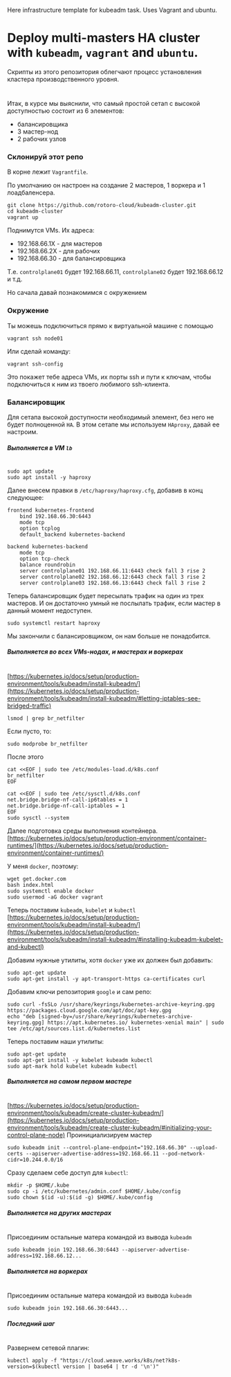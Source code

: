 Here infrastructure template for kubeadm task.
Uses Vagrant and ubuntu.

# Deploy multi-masters HA cluster with `kubeadm`, `vagrant` and `ubuntu`.

Скрипты из этого репозитория облегчают процесс установления кластера производственного уровня.
#
Итак, в курсе мы выяснили, что самый простой сетап с высокой доступностью состоит из 6 элементов:

- балансировщика
- 3 мастер-нод
- 2 рабочих узлов

### Склонируй этот репо

В корне лежит `Vagrantfile`.

По умолчанию он настроен на создание 2 мастеров, 1 воркера и 1 лоадбаленсера.

```
git clone https://github.com/rotoro-cloud/kubeadm-cluster.git
cd kubeadm-cluster
vagrant up
```

Поднимутся VMs. Их адреса:
- 192.168.66.1X - для мастеров
- 192.168.66.2X - для рабочих
- 192.168.66.30 - для балансировщика

Т.е. `controlplane01` будет 192.168.66.11, `controlplane02` будет 192.168.66.12 и т.д.

Но сачала давай познакомимся с окружением

### Окружение
Ты можешь подключиться прямо к виртуальной машине с помощью
```
vagrant ssh node01
```
Или сделай команду:
```
vagrant ssh-config
```
Это покажет тебе адреса VMs, их порты ssh и пути к ключам, чтобы подключиться к ним из твоего любимого ssh-клиента.

### Балансировщик
Для сетапа высокой доступности необходимый элемент, без него не будет полноценной `HA`.
В этом сетапе мы используем `HAproxy`, давай ее настроим.

##### Выполняется в VM `lb`
#
```
sudo apt update
sudo apt install -y haproxy
```
Далее внесем правки в `/etc/haproxy/haproxy.cfg`, добавив в конц следующее:
```
frontend kubernetes-frontend
    bind 192.168.66.30:6443
    mode tcp
    option tcplog
    default_backend kubernetes-backend

backend kubernetes-backend
    mode tcp
    option tcp-check
    balance roundrobin
    server controlplane01 192.168.66.11:6443 check fall 3 rise 2
    server controlplane02 192.168.66.12:6443 check fall 3 rise 2
    server controlplane03 192.168.66.13:6443 check fall 3 rise 2
```
Теперь балансировщик будет пересылать трафик на один из трех мастеров. И он достаточно умный не послылать трафик, если мастер в данный момент недоступен. 
```
sudo systemctl restart haproxy
```
Мы закончили с балансировщиком, он нам больше не понадобится.

##### Выполняется во всех VMs-нодах, и мастерах и воркерах
#
[https://kubernetes.io/docs/setup/production-environment/tools/kubeadm/install-kubeadm/](https://kubernetes.io/docs/setup/production-environment/tools/kubeadm/install-kubeadm/#letting-iptables-see-bridged-traffic)
```
lsmod | grep br_netfilter
```
Если пусто, то:
```
sudo modprobe br_netfilter
```
После этого
```
cat <<EOF | sudo tee /etc/modules-load.d/k8s.conf
br_netfilter
EOF

cat <<EOF | sudo tee /etc/sysctl.d/k8s.conf
net.bridge.bridge-nf-call-ip6tables = 1
net.bridge.bridge-nf-call-iptables = 1
EOF
sudo sysctl --system
```
Далее подготовка среды выполнения контейнера.
[https://kubernetes.io/docs/setup/production-environment/container-runtimes/](https://kubernetes.io/docs/setup/production-environment/container-runtimes/)

У меня `docker`, поэтому:
```
wget get.docker.com
bash index.html
sudo systemctl enable docker
sudo usermod -aG docker vagrant
```
Теперь поставим `kubeadm`, `kubelet` и `kubectl`
[https://kubernetes.io/docs/setup/production-environment/tools/kubeadm/install-kubeadm/](https://kubernetes.io/docs/setup/production-environment/tools/kubeadm/install-kubeadm/#installing-kubeadm-kubelet-and-kubectl)

Добавим нужные утилиты, хотя `docker` уже их должен был добавить:
```
sudo apt-get update
sudo apt-get install -y apt-transport-https ca-certificates curl
```
Добавим ключи репозитория `google` и сам репо:
```
sudo curl -fsSLo /usr/share/keyrings/kubernetes-archive-keyring.gpg https://packages.cloud.google.com/apt/doc/apt-key.gpg
echo "deb [signed-by=/usr/share/keyrings/kubernetes-archive-keyring.gpg] https://apt.kubernetes.io/ kubernetes-xenial main" | sudo tee /etc/apt/sources.list.d/kubernetes.list
```
Теперь поставим наши утилиты:
```
sudo apt-get update
sudo apt-get install -y kubelet kubeadm kubectl
sudo apt-mark hold kubelet kubeadm kubectl
```
##### Выполняется на самом первом мастере
#
[https://kubernetes.io/docs/setup/production-environment/tools/kubeadm/create-cluster-kubeadm/](https://kubernetes.io/docs/setup/production-environment/tools/kubeadm/create-cluster-kubeadm/#initializing-your-control-plane-node)
Проинициализируем мастер
```
sudo kubeadm init --control-plane-endpoint="192.168.66.30" --upload-certs --apiserver-advertise-address=192.168.66.11 --pod-network-cidr=10.244.0.0/16
```
Сразу сделаем себе доступ для `kubectl`:
```
mkdir -p $HOME/.kube
sudo cp -i /etc/kubernetes/admin.conf $HOME/.kube/config
sudo chown $(id -u):$(id -g) $HOME/.kube/config
```
##### Выполняется на других мастерах
#
Присоединим остальные матера командой из вывода `kubeadm`
```
sudo kubeadm join 192.168.66.30:6443 --apiserver-advertise-address=192.168.66.12...
```
##### Выполняется на воркерах
#
Присоединим остальные матера командой из вывода `kubeadm`
```
sudo kubeadm join 192.168.66.30:6443...
```

##### Последний шаг
#
Развернем сетевой плагин:
```
kubectl apply -f "https://cloud.weave.works/k8s/net?k8s-version=$(kubectl version | base64 | tr -d '\n')"
```
